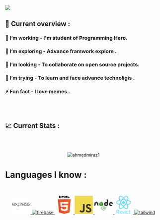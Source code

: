 
<img src="https://i.ibb.co/KWBD61F/github-banner.webp">
</br>


## :eyes: Current overview : 


### 🔭 I’m working - I'm student of  Programming Hero. 
### 🌱 I’m exploring - Advance framwork explore . 
### 👯 I’m looking - To collaborate on open source projects. 
### 🤔 I’m trying - To learn and face advance technoligis . 
### ⚡ Fun fact - I love memes .


</br>
</br>

</hr>


## :chart_with_upwards_trend: Current Stats :
</br>
</br>


<p align="center"><img   src="https://github-readme-streak-stats.herokuapp.com/?user=ahmedmiraz1&" alt="ahmedmiraz1" /></p>



<h1 align="left" >Languages I know :  </h1>

</br>
<p align="center"> <a href="https://expressjs.com" target="_blank" rel="noreferrer"> <img src="https://raw.githubusercontent.com/devicons/devicon/master/icons/express/express-original-wordmark.svg" alt="express" width="60" height="60"/> </a> <a href="https://firebase.google.com/" target="_blank" rel="noreferrer"> <img src="https://www.vectorlogo.zone/logos/firebase/firebase-icon.svg" alt="firebase" width="60" height="60"/> </a> <a href="https://www.w3.org/html/" target="_blank" rel="noreferrer"> <img src="https://raw.githubusercontent.com/devicons/devicon/master/icons/html5/html5-original-wordmark.svg" alt="html5" width="60" height="60"/> </a> <a href="https://developer.mozilla.org/en-US/docs/Web/JavaScript" target="_blank" rel="noreferrer"> <img src="https://raw.githubusercontent.com/devicons/devicon/master/icons/javascript/javascript-original.svg" alt="javascript" width="60" height="60"/> </a> <a href="https://nodejs.org" target="_blank" rel="noreferrer"> <img src="https://raw.githubusercontent.com/devicons/devicon/master/icons/nodejs/nodejs-original-wordmark.svg" alt="nodejs" width="60" height="60"/> </a> <a href="https://reactjs.org/" target="_blank" rel="noreferrer"> <img src="https://raw.githubusercontent.com/devicons/devicon/master/icons/react/react-original-wordmark.svg" alt="react" width="60" height="60"/> </a> <a href="https://tailwindcss.com/" target="_blank" rel="noreferrer"> <img src="https://www.vectorlogo.zone/logos/tailwindcss/tailwindcss-icon.svg" alt="tailwind" width="60" height="60"/> </a> </p>





